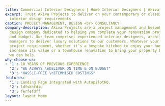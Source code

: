 ```yaml
---
title: Commercial Interior Designers | Home Interior Designers | Akiva Projects
excerpt: Trust Akiva Projects to deliver on your contemporary or classic home or commercial
  interior design requirements
caption: PROJECT MANAGEMENT, DESIGN <br> CONSULTANCY
company-description: Akiva Projects are a project management and bespoke interior
  design company dedicated to helping you complete your renovation project on time
  and budget. Our team comprises experienced interior designers, architects, and project
  managers to deliver luxury solutions to our customers. Whatever your renovation
  project requirement, whether it’s a bespoke kitchen to enjoy your home more and
  increase its value or a townhouse renovation to bring your property back to life,
  we can help.
why-choose-us:
- '1': 10 YEARS OF PREVIOUS EXPERIENCE
  '2': "WE ALWAYS \nDELIVER ON TIME & ON BUDGET"
  '3': "HASSLE-FREE \nITEMMISED COSTINGS"
features:
  '1': Landing Page Integrated with AutopilotHQ.
  '2': ldfvkhfdiu
  '3': ferfefdff
layout: layout_home
---
```


